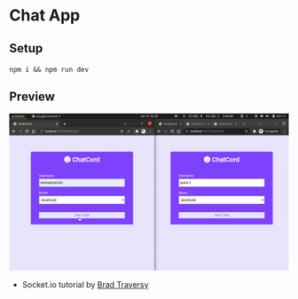 # Chat App

## Setup

```
npm i && npm run dev
```

## Preview

![](https://github.com/ahampriyanshu/meta/raw/main/chat-socket.gif)

- Socket.io tutorial by [Brad Traversy](https://www.traversymedia.com/)
